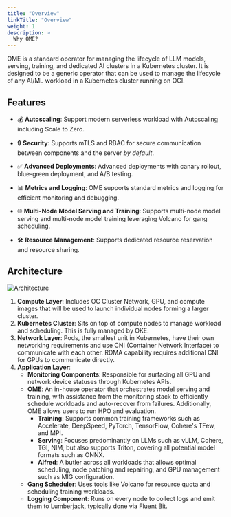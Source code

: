 ```yaml
---
title: "Overview"
linkTitle: "Overview"
weight: 1
description: >
  Why OME?
---
```


OME is a standard operator for managing the lifecycle of LLM models,
serving, training, and dedicated AI clusters in a Kubernetes cluster.
It is designed to be a generic operator
that can be used to manage the lifecycle of any AI/ML workload in a Kubernetes cluster running on OCI.

## Features

- 💰 **Autoscaling**: Support modern serverless workload with Autoscaling including Scale to Zero.

- 🔒 **Security**: Supports mTLS and RBAC for secure communication between components and the server *by default*.

- ✅ **Advanced Deployments**: Advanced deployments with canary rollout, blue-green deployment, and A/B testing.

- 📊 **Metrics and Logging**: OME supports standard metrics and logging for efficient monitoring and debugging.

- 🌐 **Multi-Node Model Serving and Training**: Supports multi-node model serving and multi-node model training leveraging Volcano for gang scheduling.

- 🛠️ **Resource Management**: Supports dedicated resource reservation and resource sharing.

## Architecture
![Architecture](/images/architecture.svg)

1. **Compute Layer**: Includes OC Cluster Network, GPU, and compute images that will be used to launch individual nodes forming a larger cluster.
2. **Kubernetes Cluster**: Sits on top of compute nodes to manage workload and scheduling. This is fully managed by OKE.
3. **Network Layer**: Pods, the smallest unit in Kubernetes, have their own networking requirements and use CNI (Container Network Interface) to communicate with each other. RDMA capability requires additional CNI for GPUs to communicate directly.
4. **Application Layer**:
   - **Monitoring Components**: Responsible for surfacing all GPU and network device statuses through Kubernetes APIs.
   - **OME**: An in-house operator that orchestrates model serving and training, with assistance from the monitoring stack to efficiently schedule workloads and auto-recover from failures. Additionally, OME allows users to run HPO and evaluation.
      - **Training**: Supports common training frameworks such as Accelerate, DeepSpeed, PyTorch, TensorFlow, Cohere's TFew, and MPI.
      - **Serving**: Focuses predominantly on LLMs such as vLLM, Cohere, TGI, NIM, but also supports Triton, covering all potential model formats such as ONNX.
      - **Alfred**: A butler across all workloads that allows optimal scheduling, node patching and repairing, and GPU management such as MIG configuration.
   - **Gang Scheduler**: Uses tools like Volcano for resource quota and scheduling training workloads.
   - **Logging Component**: Runs on every node to collect logs and emit them to Lumberjack, typically done via Fluent Bit.
